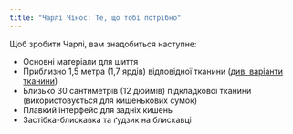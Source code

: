 ```yaml
---
title: "Чарлі Чінос: Те, що тобі потрібно"
---
```


Щоб зробити Чарлі, вам знадобиться наступне:

- Основні матеріали для шиття
- Приблизно 1,5 метра (1,7 ярдів) відповідної тканини ([див. варіанти тканини](/docs/patterns/charlie/fabric))
- Близько 30 сантиметрів (12 дюймів) підкладкової тканини (використовується для кишенькових сумок)
- Плавкий інтерфейс для задніх кишень
- Застібка-блискавка та ґудзик на блискавці
